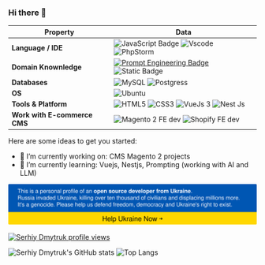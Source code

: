 ### Hi there 👋

| Property                                        | Data                                                                                                                                                                                                                                                                                                                                                                                                                                                                                                                                                                                                                                                                                                                                                                                                                                                                                                                                                                                                                                                                                                                                                                                                                                                                                                                                                                                                                                                                                                                                                                                                                                                                                                                                                                                                            |
|-------------------------------------------------|-----------------------------------------------------------------------------------------------------------------------------------------------------------------------------------------------------------------------------------------------------------------------------------------------------------------------------------------------------------------------------------------------------------------------------------------------------------------------------------------------------------------------------------------------------------------------------------------------------------------------------------------------------------------------------------------------------------------------------------------------------------------------------------------------------------------------------------------------------------------------------------------------------------------------------------------------------------------------------------------------------------------------------------------------------------------------------------------------------------------------------------------------------------------------------------------------------------------------------------------------------------------------------------------------------------------------------------------------------------------------------------------------------------------------------------------------------------------------------------------------------------------------------------------------------------------------------------------------------------------------------------------------------------------------------------------------------------------------------------------------------------------------------------------------------------------|
| **Language / IDE**                              | ![JavaScript Badge](https://img.shields.io/badge/logo-javascript-blue?logo=javascript) ![Vscode](https://img.shields.io/badge/VS%20Code-badge-blue.svg?logo=visual-studio-code) ![PhpStorm](https://img.shields.io/badge/Intellij%20Idea-000?logo=intellij-idea&style=for-the-badge)                                                                                                                                                                                                                                                                                                                                                                                                                                                                                                                                                                                                                                                                                                                                                                                                                                                                                                                                                                                                                                                                                                                                                                                                                                                                                                                                                                                                                                                                                                 |
| **Domain Knownledge**                           | [![Prompt Engineering Badge](https://img.shields.io/badge/-Prompt%20Engineering-01D277?style=flat&logoColor=white)](https://github.com/SerhiyDmytruk/SerhiyDmytruk) ![Static Badge](https://img.shields.io/badge/Ecommerce-development-blue)                                                                                                                                                                                                                                                                                                                                                                                                                                                                                                                                                                                                                                                                                                                                                                                                                                                                                                                                                                                                                                                                                                                                                                                                                                                                                                                                                                                                                                                                                                                                                   |
| **Databases**                                   | ![MySQL](https://shields.io/badge/MySQL-lightgrey?logo=mysql&style=for-the-badge&logoColor=white&labelColor=blue) ![Postgress](https://img.shields.io/badge/postgresql-4169e1?style=for-the-badge&logo=postgresql&logoColor=white)                                                                                                                                                                                                                                                                                                                                                                                                                                                                                                                                                                                                                                                                                                                                                                                                                                                                                                                                         |
| **OS**                                          | ![Ubuntu](https://img.shields.io/badge/Ubuntu-E95420?style=for-the-badge&logo=Ubuntu&logoColor=white)                                                                                                                                                                                                                                                                           |
| **Tools & Platform**                            | ![HTML5](https://img.shields.io/badge/HTML5-E34F26?style=for-the-badge&logo=html5&logoColor=white) ![CSS3](https://img.shields.io/badge/CSS3-1572B6?style=for-the-badge&logo=css3&logoColor=white) ![VueJs 3](https://img.shields.io/badge/Vue.js-35495E?style=for-the-badge&logo=vuedotjs&logoColor=4FC08D) ![Nest Js](https://img.shields.io/badge/-NestJs-ea2845?style=for-the-badge&logo=nestjs&logoColor=white)                                                                                                                                                                                                                                                                                                                                                                                                                                                                                                                                                                                                                                                                                                                                                                                                                                                                                                                                                                                                                                                                                                                                                                                                                                                                                                                                                                                         |
| **Work with E-commerce CMS** | ![Magento 2 FE dev](https://img.shields.io/badge/magento_2-frontend_developer-blue) ![Shopify FE dev](https://img.shields.io/badge/shopify-frontend_developer-green)        |


Here are some ideas to get you started:

- 🔭 I’m currently working on: CMS Magento 2 projects
- 🌱 I’m currently learning: Vuejs, Nestjs, Prompting (working with AI and LLM)

<a href="https://stand-with-ukraine.pp.ua/" rel="nofollow"><img src="https://raw.githubusercontent.com/vshymanskyy/StandWithUkraine/main/banner-personal-page.svg" alt="SWUbanner" style="max-width: 100%;"></a>

[![Serhiy Dmytruk profile views](https://u8views.com/api/v1/github/profiles/20471367/views/day-week-month-total-count.svg)](https://u8views.com/github/SerhiyDmytruk)



![Serhiy Dmytruk's GitHub stats](https://github-readme-stats.vercel.app/api?username=SerhiyDmytruk&show_icons=true&theme=transparent)
![Top Langs](https://github-readme-stats.vercel.app/api/top-langs/?username=SerhiyDmytruk&size_weight=0.5&count_weight=0.5)
